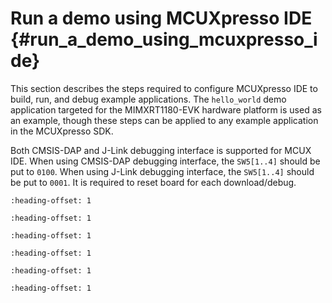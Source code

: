 # Run a demo using MCUXpresso IDE {#run_a_demo_using_mcuxpresso_ide}

This section describes the steps required to configure MCUXpresso IDE to build, run, and debug example applications. The `hello_world` demo application targeted for the MIMXRT1180-EVK hardware platform is used as an example, though these steps can be applied to any example application in the MCUXpresso SDK.

Both CMSIS-DAP and J-Link debugging interface is supported for MCUX IDE. When using CMSIS-DAP debugging interface, the `SW5[1..4]` should be put to `0100`. When using J-Link debugging interface, the `SW5[1..4]` should be put to `0001`. It is required to reset board for each download/debug.


```{include} ../topics/ide_select_the_workspace_location.md
:heading-offset: 1
```

```{include} ../topics/ide_build_an_example_application.md
:heading-offset: 1
```

```{include} ../topics/ide_run_an_example_application.md
:heading-offset: 1
```

```{include} ../topics/ide_build_a_multicore_example_application.md
:heading-offset: 1
```

```{include} ../topics/ide_run_a_multicore_example_application.md
:heading-offset: 1
```

```{include} ../topics/ide_run_applications_via_JLink_debug_interface.md
:heading-offset: 1
```

